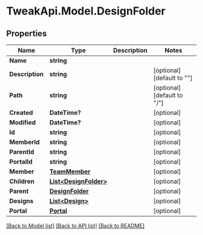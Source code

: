 # TweakApi.Model.DesignFolder
## Properties

Name | Type | Description | Notes
------------ | ------------- | ------------- | -------------
**Name** | **string** |  | 
**Description** | **string** |  | [optional] [default to ""]
**Path** | **string** |  | [optional] [default to "/"]
**Created** | **DateTime?** |  | [optional] 
**Modified** | **DateTime?** |  | [optional] 
**Id** | **string** |  | [optional] 
**MemberId** | **string** |  | [optional] 
**ParentId** | **string** |  | [optional] 
**PortalId** | **string** |  | [optional] 
**Member** | [**TeamMember**](TeamMember.md) |  | [optional] 
**Children** | [**List&lt;DesignFolder&gt;**](DesignFolder.md) |  | [optional] 
**Parent** | [**DesignFolder**](DesignFolder.md) |  | [optional] 
**Designs** | [**List&lt;Design&gt;**](Design.md) |  | [optional] 
**Portal** | [**Portal**](Portal.md) |  | [optional] 

[[Back to Model list]](../README.md#documentation-for-models) [[Back to API list]](../README.md#documentation-for-api-endpoints) [[Back to README]](../README.md)

